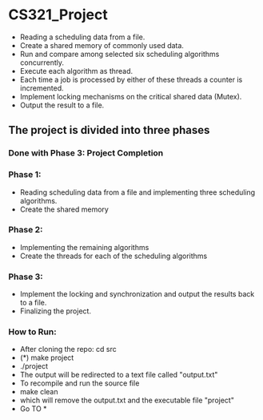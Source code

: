 # CS321_Project
  - Reading a scheduling data from a file.
  - Create a shared memory of commonly used data.
  - Run and compare among selected six scheduling algorithms concurrently.
  - Execute each algorithm as thread.
  - Each time a job is processed by either of these threads a counter is incremented.
  - Implement locking mechanisms on the critical shared data (Mutex).
  - Output the result to a file.
  
## The project is divided into three phases
### Done with Phase 3: Project Completion

### Phase 1:
  - Reading scheduling data from a file and implementing three scheduling algorithms.
  - Create the shared memory
### Phase 2:
  - Implementing the remaining algorithms 
  - Create the threads for each of the scheduling algorithms 
### Phase 3:
  - Implement the locking and synchronization and output the results back to a file.
  - Finalizing the project.

### How to Run:
  - After cloning the repo: cd src
  - (*) make project
  - ./project
  - The output will be redirected to a text file called "output.txt"
  - To recompile and run the source file
  - make clean
  - which will remove the output.txt and the executable file "project"
  - Go TO *
